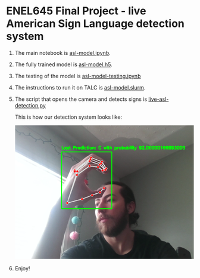 # ENEL645 Final Project - live American Sign Language detection system

1. The main notebook is [asl-model.ipynb](./asl-model.ipynb).
1. The fully trained model is [asl-model.h5](./asl-model.h5).
1. The testing of the model is [asl-model-testing.ipynb](./asl-model-testing.ipynb)
1. The instructions to run it on TALC is [asl-model.slurm](./asl-model.slurm).
1. The script that opens the camera and detects signs is [live-asl-detection.py](./live-asl-detection.py)

   This is how our detection system looks like:

   ![](./imgs/prediction-c.png)

1. Enjoy!
